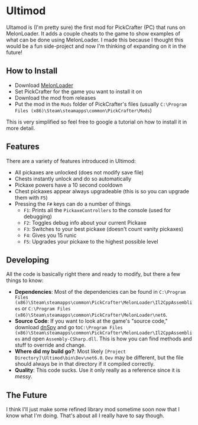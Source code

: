 # Ultimod
Ultamod is (I'm pretty sure) the first mod for PickCrafter (PC) that runs on MelonLoader. It adds a couple cheats to the game to show examples of what can be done using MelonLoader. I made this because I thought this would be a fun side-project and now I'm thinking of expanding on it in the future!

## How to Install

- Download [MelonLoader](https://github.com/LavaGang/MelonLoader)
- Set PickCrafter for the game you want to install it on
- Download the mod from releases
- Put the mod in the `Mods` folder of PickCrafter's files (usually `C:\Program Files (x86)\Steam\steamapps\common\PickCrafter\Mods`)

This is very simplified so feel free to google a tutorial on how to install it in more detail.

## Features
There are a variety of features introduced in Ultimod:

- All pickaxes are unlocked (does not modify save file)
- Chests instantly unlock and do so automatically
- Pickaxe powers have a 10 second cooldown
- Chest pickaxes appear always upgradeable (this is so you can upgrade them with `F5`)
- Pressing the `F#` keys can do a number of things
  - `F1`: Prints all the `PickaxeControllers` to the console (used for debugging)
  - `F2`: Toggles debug info about your current Pickaxe
  - `F3`: Switches to your best pickaxe (doesn't count vanity pickaxes)
  - `F4`: Gives you 15 runic
  - `F5`: Upgrades your pickaxe to the highest possible level

## Developing
All the code is basically right there and ready to modify, but there a few things to know:
- **Dependencies**: Most of the dependencies can be found in `C:\Program Files (x86)\Steam\steamapps\common\PickCrafter\MelonLoader\Il2CppAssemblies` or `C:\Program Files (x86)\Steam\steamapps\common\PickCrafter\MelonLoader\net6`.
- **Source Code**: If you want to look at the game's "source code," download [dnSpy](https://github.com/dnSpy/dnSpy) and go to`C:\Program Files (x86)\Steam\steamapps\common\PickCrafter\MelonLoader\Il2CppAssemblies` and open `Assembly-CSharp.dll`. This is how you can find methods and stuff to override and change.
- **Where did my build go?**: Most likely `[Project Directory]\Ultimod\bin\Dev\net6.0`. `Dev` may be different, but the file should always be in that directory if it compiled correctly.
- **Quality**: This code sucks. Use it only really as a reference since it is _messy_.

## The Future
I think I'll just make some refined library mod sometime soon now that I know what I'm doing. That's about all I really have to say though.
